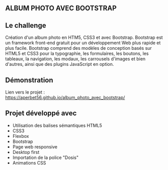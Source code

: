 ## ALBUM PHOTO AVEC BOOTSTRAP

## Le challenge

Création d'un album photo en HTM5, CSS3 et avec Bootstrap.
Bootstrap est un framework front-end gratuit pour un développement Web plus rapide et plus facile. Bootstrap comprend des modèles de conception basés sur HTML5 et CSS3 pour la typographie, les formulaires, les boutons, les tableaux, la navigation, les modaux, les carrousels d'images et bien d'autres, ainsi que des plugins JavaScript en option.

## Démonstration

Lien vers le projet : https://aperbet56.github.io/album_photo_avec_bootstrap/

## Projet développé avec

- Utilisation des balises sémantiques HTML5
- CSS3
- Flexbox
- Bootstrap
- Page web responsive
- Desktop first
- Importation de la police "Dosis"
- Animations CSS
